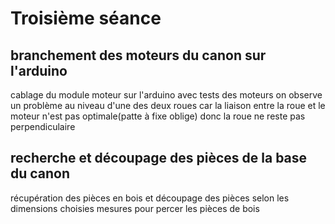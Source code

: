 # Troisième séance

## branchement des moteurs du canon sur l'arduino
cablage du module moteur sur l'arduino avec tests des moteurs
on observe un problème au niveau d'une des deux roues car la liaison entre la roue et le moteur n'est pas optimale(patte à fixe oblige) donc la roue ne reste pas perpendiculaire


## recherche et découpage des pièces de la base du canon
récupération des pièces en bois et découpage des pièces selon les dimensions choisies
mesures pour percer les pièces de bois
